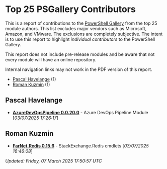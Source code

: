 # Top 25 PSGallery Contributors

This is a report of contributions to the [PowerShell Gallery](https://powershellgallery.org) from the top 25 module authors. This list excludes major vendors such as Microsoft, Amazon, and VMware. The exclusions are completely subjective. The intent is to use this report to highlight *individual contributors* to the PowerShell Gallery.

This report does not include pre-release modules and be aware that not every module will have an online repository.

Internal navigation links may not work in the PDF version of this report.
+ [Pascal Havelange](#Pascal-Havelange) (1)
+ [Roman Kuzmin](#Roman-Kuzmin) (1)

## Pascal Havelange

+ **[AzureDevOpsPipeline 0.0.20.0](https://dev.azure.com/EESC-CoR/ARC/_git/psmodule-portfolio-confluence?path=/AzureDevOpsPipeline)**  - Azure DevOps Pipeline Module [*03/07/2025 17:26:17*]

## Roman Kuzmin

+ **[FarNet.Redis 0.15.6](https://github.com/nightroman/FarNet.Redis)**  - StackExchange.Redis cmdlets [*03/07/2025 16:46:08*]

*Updated: Friday, 07 March 2025 17:50:57 UTC*
